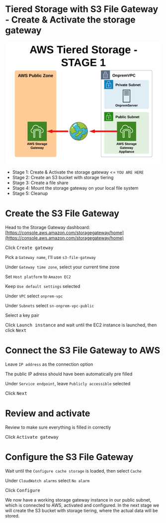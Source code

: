 # Tiered Storage with S3 File Gateway - Create & Activate the storage gateway

![Architecture](https://github.com/fldbock/aws-tiered-storage/blob/main/02_LABINSTRUCTIONS/STAGE1.png)

- Stage 1: Create & Activate the storage gateway <= `YOU ARE HERE`
- Stage 2: Create an S3 bucket with storage tiering
- Stage 3: Create a file share
- Stage 4: Mount the storage gateway on your local file system
- Stage 5: Cleanup

# Create the S3 File Gateway
Head to the Storage Gateway dashboard: [https://console.aws.amazon.com/storagegateway/home](https://console.aws.amazon.com/storagegateway/home)

Click <kbd>Create gateway</kbd>

Pick a `Gateway name`, I'll use `s3-file-gateway`

Under `Gateway time zone`, select your current time zone

Set `Host platform` to `Amazon EC2`

Keep `Use default settings` selected

Under `VPC` select `onprem-vpc`

Under `Subnets` select `sn-onprem-vpc-public`

Select a key pair

Click <kbd>Launch instance</kbd> and wait until the EC2 instance is launched, then click <kbd>Next</kbd>

# Connect the S3 File Gateway to AWS

Leave `IP address` as the connection option

The public IP adress should have been automatically pre filled

Under `Service endpoint`, leave `Publicly accessible` selected

Click <kbd>Next</kbd>

# Review and activate

Review to make sure everything is filled in correctly

Click <kbd>Activate gateway</kbd>

# Configure the S3 File Gateway

Wait until the `Configure cache storage` is loaded, then select `Cache`

Under `CloudWatch alarms` select `No alarm`

Click <kbd>Configure</kbd>

We now have a working storage gateway instance in our public subnet, which is connected to AWS, activated and configured. 
In the next stage we will create the S3 bucket with storage tiering, where the actual data will be stored.